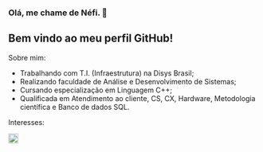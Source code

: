### Olá, me chame de Néfi.  :hatching_chick:
## Bem vindo ao meu perfil GitHub!

Sobre mim:

- Trabalhando com T.I. (Infraestrutura) na Disys Brasil;
- Realizando faculdade de Análise e Desenvolvimento de Sistemas;
- Cursando especialização em Linguagem C++; 
- Qualificada em Atendimento ao cliente, CS, CX, Hardware, Metodologia científica e Banco de dados SQL.


Interesses:

<img src="https://cdn.jsdelivr.net/gh/devicons/devicon/icons/git/git-original.svg" width="20" height="20"/>

